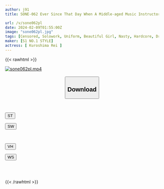 ```yaml
---
author: j91
title: SONE-062 Ever Since That Day When A Middle-aged Music Instructor (48) Was Dispatched To The Home Of A Female Student Who Refrained From Masturbation And Sex And Was Immersed In Music Every Day... Rei Kuroshima

url: /v/sone062pl
date: 2024-02-09T01:55:00Z
image: "sone062pl.jpg"
tags: [Censored, Solowork, Uniform, Beautiful Girl, Nasty, Hardcore, Drama	]
maker: [S1 NO.1 STYLE]
actress: [ Kuroshima Rei ]
---
```



{{< rawhtml >}}

<div class="video" data-videoid="rxjrLqJPDXubr43">
    <a href="javascript:;">
        <img src="/v/sone062pl/sone062pl.jpg" width="WIDTH" height="HEIGHT" alt="sone062pl.mp4" loading="lazy">
    </a>
</div>

<script type="text/javascript" src="https://j91.asia/asset/on-demand-st.js"></script>

<br>
  <link rel="stylesheet" href="https://j91.asia/asset/bs5.css">
  
  <center>
  <button class="btn btn-primary" type="button" data-bs-toggle="collapse" data-bs-target=".multi-collapse" aria-expanded="false" aria-controls="multiCollapseExample1 multiCollapseExample2"><h2>Download</h2></button></center>
</p>
<div class="row">
  <div class="col">
    <div class="collapse multi-collapse" id="multiCollapseExample1">
      <div class="card card-body">
	      	      <br>
<div class="buttons">  
<p><a href="https://streamtape.to/v/rxjrLqJPDXubr43" target="_blank"><button class="btn-hover color-3"><i class="fa fa-download"></i> ST</button></a></p>
<p><a href="https://flaswish.com/5prip9d8ic6d" target="_blank"><button class="btn-hover color-2"><i class="fa fa-download"></i> SW</button></a></p></div>
    </div>
  </div>
</div>
  <div class="col">
    <div class="collapse multi-collapse" id="multiCollapseExample2">
      <div class="card card-body">
	      <br>
<div class="buttons">
<p><a href="javascript:;" target="_blank"><button class="btn-hover color-9"><i class="fa fa-download"></i> VH</button></a></p>
<p><a href="javascript:;" target="_blank"><button class="btn-hover color-8"><i class="fa fa-download"></i> WS</button></a></p></div>
<br><br>
      </div>
    </div>
  </div>
</div>

{{< /rawhtml >}}